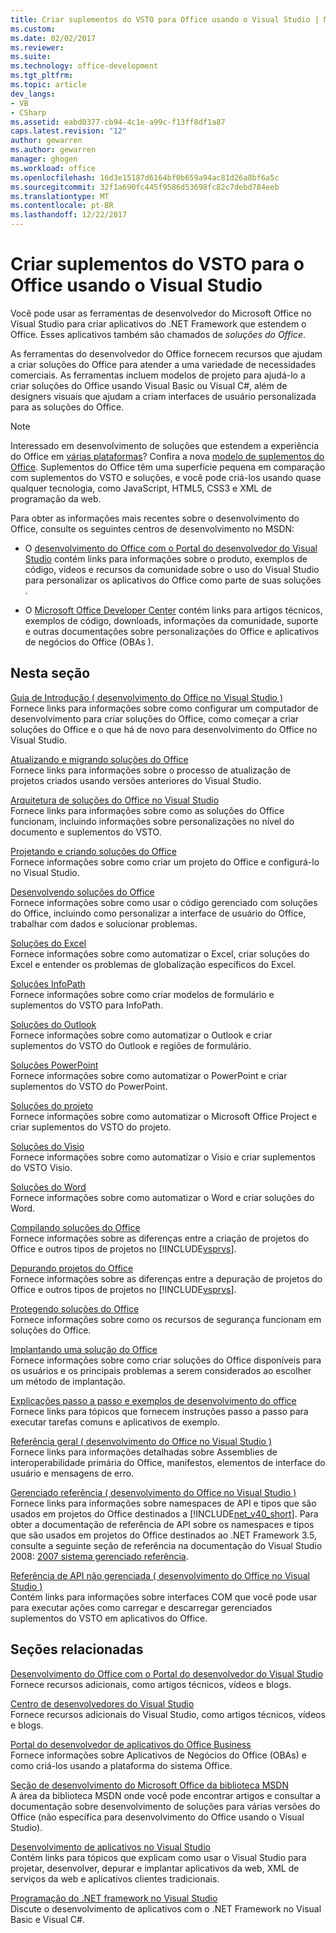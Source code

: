 ```yaml
---
title: Criar suplementos do VSTO para Office usando o Visual Studio | Microsoft Docs
ms.custom: 
ms.date: 02/02/2017
ms.reviewer: 
ms.suite: 
ms.technology: office-development
ms.tgt_pltfrm: 
ms.topic: article
dev_langs:
- VB
- CSharp
ms.assetid: eabd0377-cb94-4c1e-a99c-f13ff8df1a87
caps.latest.revision: "12"
author: gewarren
ms.author: gewarren
manager: ghogen
ms.workload: office
ms.openlocfilehash: 16d3e15187d6164bf0b659a94ac81d26a8bf6a5c
ms.sourcegitcommit: 32f1a690fc445f9586d53698fc82c7debd784eeb
ms.translationtype: MT
ms.contentlocale: pt-BR
ms.lasthandoff: 12/22/2017
---
```

# <a name="create-vsto-add-ins-for-office-by-using-visual-studio"></a>Criar suplementos do VSTO para o Office usando o Visual Studio
  Você pode usar as ferramentas de desenvolvedor do Microsoft Office no Visual Studio para criar aplicativos do .NET Framework que estendem o Office. Esses aplicativos também são chamados de *soluções do Office*.  
  
 As ferramentas do desenvolvedor do Office fornecem recursos que ajudam a criar soluções do Office para atender a uma variedade de necessidades comerciais. As ferramentas incluem modelos de projeto para ajudá-lo a criar soluções do Office usando Visual Basic ou Visual C#, além de designers visuais que ajudam a criam interfaces de usuário personalizada para as soluções do Office.  
  
> [!NOTE]  
>  Interessado em desenvolvimento de soluções que estendem a experiência do Office em [várias plataformas](https://dev.office.com/add-in-availability)? Confira a nova [modelo de suplementos do Office](https://dev.office.com/docs/add-ins/overview/office-add-ins). Suplementos do Office têm uma superfície pequena em comparação com suplementos do VSTO e soluções, e você pode criá-los usando quase qualquer tecnologia, como JavaScript, HTML5, CSS3 e XML de programação da web.  
  
 Para obter as informações mais recentes sobre o desenvolvimento do Office, consulte os seguintes centros de desenvolvimento no MSDN:  
  
-   O [desenvolvimento do Office com o Portal do desenvolvedor do Visual Studio](http://go.microsoft.com/fwlink/?LinkId=123844) contém links para informações sobre o produto, exemplos de código, vídeos e recursos da comunidade sobre o uso do Visual Studio para personalizar os aplicativos do Office como parte de suas soluções .  
  
-   O [Microsoft Office Developer Center](http://go.microsoft.com/fwlink/?LinkId=83467) contém links para artigos técnicos, exemplos de código, downloads, informações da comunidade, suporte e outras documentações sobre personalizações do Office e aplicativos de negócios do Office (OBAs ).  
  
## <a name="in-this-section"></a>Nesta seção  
 [Guia de Introdução &#40; desenvolvimento do Office no Visual Studio &#41;](../vsto/getting-started-office-development-in-visual-studio.md)  
 Fornece links para informações sobre como configurar um computador de desenvolvimento para criar soluções do Office, como começar a criar soluções do Office e o que há de novo para desenvolvimento do Office no Visual Studio.  
  
 [Atualizando e migrando soluções do Office](../vsto/upgrading-and-migrating-office-solutions.md)  
 Fornece links para informações sobre o processo de atualização de projetos criados usando versões anteriores do Visual Studio.  
  
 [Arquitetura de soluções do Office no Visual Studio](../vsto/architecture-of-office-solutions-in-visual-studio.md)  
 Fornece links para informações sobre como as soluções do Office funcionam, incluindo informações sobre personalizações no nível do documento e suplementos do VSTO.  
  
 [Projetando e criando soluções do Office](../vsto/designing-and-creating-office-solutions.md)  
 Fornece informações sobre como criar um projeto do Office e configurá-lo no Visual Studio.  
  
 [Desenvolvendo soluções do Office](../vsto/developing-office-solutions.md)  
 Fornece informações sobre como usar o código gerenciado com soluções do Office, incluindo como personalizar a interface de usuário do Office, trabalhar com dados e solucionar problemas.  
  
 [Soluções do Excel](../vsto/excel-solutions.md)  
 Fornece informações sobre como automatizar o Excel, criar soluções do Excel e entender os problemas de globalização específicos do Excel.  
  
 [Soluções InfoPath](../vsto/infopath-solutions.md)  
 Fornece informações sobre como criar modelos de formulário e suplementos do VSTO para InfoPath.  
  
 [Soluções do Outlook](../vsto/outlook-solutions.md)  
 Fornece informações sobre como automatizar o Outlook e criar suplementos do VSTO do Outlook e regiões de formulário.  
  
 [Soluções PowerPoint](../vsto/powerpoint-solutions.md)  
 Fornece informações sobre como automatizar o PowerPoint e criar suplementos do VSTO do PowerPoint.  
  
 [Soluções do projeto](../vsto/project-solutions.md)  
 Fornece informações sobre como automatizar o Microsoft Office Project e criar suplementos do VSTO do projeto.  
  
 [Soluções do Visio](../vsto/visio-solutions.md)  
 Fornece informações sobre como automatizar o Visio e criar suplementos do VSTO Visio.  
  
 [Soluções do Word](../vsto/word-solutions.md)  
 Fornece informações sobre como automatizar o Word e criar soluções do Word.  
  
 [Compilando soluções do Office](../vsto/building-office-solutions.md)  
 Fornece informações sobre as diferenças entre a criação de projetos do Office e outros tipos de projetos no [!INCLUDE[vsprvs](../sharepoint/includes/vsprvs-md.md)].  
  
 [Depurando projetos do Office](../vsto/debugging-office-projects.md)  
 Fornece informações sobre as diferenças entre a depuração de projetos do Office e outros tipos de projetos no [!INCLUDE[vsprvs](../sharepoint/includes/vsprvs-md.md)].  
  
 [Protegendo soluções do Office](../vsto/securing-office-solutions.md)  
 Fornece informações sobre como os recursos de segurança funcionam em soluções do Office.  
  
 [Implantando uma solução do Office](../vsto/deploying-an-office-solution.md)  
 Fornece informações sobre como criar soluções do Office disponíveis para os usuários e os principais problemas a serem considerados ao escolher um método de implantação.  
  
 [Explicações passo a passo e exemplos de desenvolvimento do office](../vsto/office-development-samples-and-walkthroughs.md)  
 Fornece links para tópicos que fornecem instruções passo a passo para executar tarefas comuns e aplicativos de exemplo.  
  
 [Referência geral &#40; desenvolvimento do Office no Visual Studio &#41;](../vsto/general-reference-office-development-in-visual-studio.md)  
 Fornece links para informações detalhadas sobre Assemblies de interoperabilidade primária do Office, manifestos, elementos de interface do usuário e mensagens de erro.  
  
 [Gerenciado referência &#40; desenvolvimento do Office no Visual Studio &#41;](../vsto/managed-reference-office-development-in-visual-studio.md)  
 Fornece links para informações sobre namespaces de API e tipos que são usados em projetos do Office destinados a [!INCLUDE[net_v40_short](../sharepoint/includes/net-v40-short-md.md)]. Para obter a documentação de referência de API sobre os namespaces e tipos que são usados em projetos do Office destinados ao .NET Framework 3.5, consulte a seguinte seção de referência na documentação do Visual Studio 2008: [2007 sistema gerenciado referência](http://go.microsoft.com/fwlink/?LinkId=160658).  
  
 [Referência de API não gerenciada &#40; desenvolvimento do Office no Visual Studio &#41;](../vsto/unmanaged-api-reference-office-development-in-visual-studio.md)  
 Contém links para informações sobre interfaces COM que você pode usar para executar ações como carregar e descarregar gerenciados suplementos do VSTO em aplicativos do Office.  
  
## <a name="related-sections"></a>Seções relacionadas  
 [Desenvolvimento do Office com o Portal do desenvolvedor do Visual Studio](http://go.microsoft.com/fwlink/?LinkId=123844)  
 Fornece recursos adicionais, como artigos técnicos, vídeos e blogs.  
  
 [Centro de desenvolvedores do Visual Studio](http://go.microsoft.com/fwlink/?LinkID=99124)  
 Fornece recursos adicionais do Visual Studio, como artigos técnicos, vídeos e blogs.  
  
 [Portal do desenvolvedor de aplicativos do Office Business](http://go.microsoft.com/fwlink/?LinkId=99125)  
 Fornece informações sobre Aplicativos de Negócios do Office (OBAs) e como criá-los usando a plataforma do sistema Office.  
  
 [Seção de desenvolvimento do Microsoft Office da biblioteca MSDN](http://go.microsoft.com/fwlink/?LinkId=149870)  
 A área da biblioteca MSDN onde você pode encontrar artigos e consultar a documentação sobre desenvolvimento de soluções para várias versões do Office (não específica para desenvolvimento do Office usando o Visual Studio).  
  
 [Desenvolvimento de aplicativos no Visual Studio](http://msdn.microsoft.com/en-us/97490c1b-a247-41fb-8f2c-bc4c201eff68)  
 Contém links para tópicos que explicam como usar o Visual Studio para projetar, desenvolver, depurar e implantar aplicativos da web, XML de serviços da web e aplicativos clientes tradicionais.  
  
 [Programação do .NET framework no Visual Studio](http://msdn.microsoft.com/en-us/f3f63195-82c6-48e8-a4a0-612810e7d093)  
 Discute o desenvolvimento de aplicativos com o .NET Framework no Visual Basic e Visual C#.  
  
  